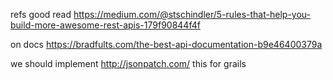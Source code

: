 refs
good read
https://medium.com/@stschindler/5-rules-that-help-you-build-more-awesome-rest-apis-179f90844f4f

on docs
https://bradfults.com/the-best-api-documentation-b9e46400379a

we should implement http://jsonpatch.com/ this for grails
